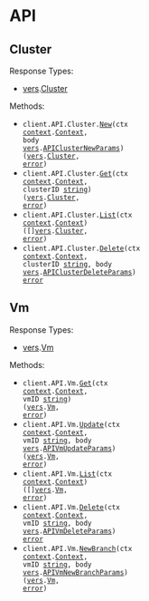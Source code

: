 # API

## Cluster

Response Types:

- <a href="https://pkg.go.dev/github.com/stainless-sdks/firecracker-manager-go">vers</a>.<a href="https://pkg.go.dev/github.com/stainless-sdks/firecracker-manager-go#Cluster">Cluster</a>

Methods:

- <code title="post /api/cluster">client.API.Cluster.<a href="https://pkg.go.dev/github.com/stainless-sdks/firecracker-manager-go#APIClusterService.New">New</a>(ctx <a href="https://pkg.go.dev/context">context</a>.<a href="https://pkg.go.dev/context#Context">Context</a>, body <a href="https://pkg.go.dev/github.com/stainless-sdks/firecracker-manager-go">vers</a>.<a href="https://pkg.go.dev/github.com/stainless-sdks/firecracker-manager-go#APIClusterNewParams">APIClusterNewParams</a>) (<a href="https://pkg.go.dev/github.com/stainless-sdks/firecracker-manager-go">vers</a>.<a href="https://pkg.go.dev/github.com/stainless-sdks/firecracker-manager-go#Cluster">Cluster</a>, <a href="https://pkg.go.dev/builtin#error">error</a>)</code>
- <code title="get /api/cluster/{cluster_id}">client.API.Cluster.<a href="https://pkg.go.dev/github.com/stainless-sdks/firecracker-manager-go#APIClusterService.Get">Get</a>(ctx <a href="https://pkg.go.dev/context">context</a>.<a href="https://pkg.go.dev/context#Context">Context</a>, clusterID <a href="https://pkg.go.dev/builtin#string">string</a>) (<a href="https://pkg.go.dev/github.com/stainless-sdks/firecracker-manager-go">vers</a>.<a href="https://pkg.go.dev/github.com/stainless-sdks/firecracker-manager-go#Cluster">Cluster</a>, <a href="https://pkg.go.dev/builtin#error">error</a>)</code>
- <code title="get /api/cluster">client.API.Cluster.<a href="https://pkg.go.dev/github.com/stainless-sdks/firecracker-manager-go#APIClusterService.List">List</a>(ctx <a href="https://pkg.go.dev/context">context</a>.<a href="https://pkg.go.dev/context#Context">Context</a>) ([]<a href="https://pkg.go.dev/github.com/stainless-sdks/firecracker-manager-go">vers</a>.<a href="https://pkg.go.dev/github.com/stainless-sdks/firecracker-manager-go#Cluster">Cluster</a>, <a href="https://pkg.go.dev/builtin#error">error</a>)</code>
- <code title="delete /api/cluster/{cluster_id}">client.API.Cluster.<a href="https://pkg.go.dev/github.com/stainless-sdks/firecracker-manager-go#APIClusterService.Delete">Delete</a>(ctx <a href="https://pkg.go.dev/context">context</a>.<a href="https://pkg.go.dev/context#Context">Context</a>, clusterID <a href="https://pkg.go.dev/builtin#string">string</a>, body <a href="https://pkg.go.dev/github.com/stainless-sdks/firecracker-manager-go">vers</a>.<a href="https://pkg.go.dev/github.com/stainless-sdks/firecracker-manager-go#APIClusterDeleteParams">APIClusterDeleteParams</a>) <a href="https://pkg.go.dev/builtin#error">error</a></code>

## Vm

Response Types:

- <a href="https://pkg.go.dev/github.com/stainless-sdks/firecracker-manager-go">vers</a>.<a href="https://pkg.go.dev/github.com/stainless-sdks/firecracker-manager-go#Vm">Vm</a>

Methods:

- <code title="get /api/vm/{vm_id}">client.API.Vm.<a href="https://pkg.go.dev/github.com/stainless-sdks/firecracker-manager-go#APIVmService.Get">Get</a>(ctx <a href="https://pkg.go.dev/context">context</a>.<a href="https://pkg.go.dev/context#Context">Context</a>, vmID <a href="https://pkg.go.dev/builtin#string">string</a>) (<a href="https://pkg.go.dev/github.com/stainless-sdks/firecracker-manager-go">vers</a>.<a href="https://pkg.go.dev/github.com/stainless-sdks/firecracker-manager-go#Vm">Vm</a>, <a href="https://pkg.go.dev/builtin#error">error</a>)</code>
- <code title="patch /api/vm/{vm_id}">client.API.Vm.<a href="https://pkg.go.dev/github.com/stainless-sdks/firecracker-manager-go#APIVmService.Update">Update</a>(ctx <a href="https://pkg.go.dev/context">context</a>.<a href="https://pkg.go.dev/context#Context">Context</a>, vmID <a href="https://pkg.go.dev/builtin#string">string</a>, body <a href="https://pkg.go.dev/github.com/stainless-sdks/firecracker-manager-go">vers</a>.<a href="https://pkg.go.dev/github.com/stainless-sdks/firecracker-manager-go#APIVmUpdateParams">APIVmUpdateParams</a>) (<a href="https://pkg.go.dev/github.com/stainless-sdks/firecracker-manager-go">vers</a>.<a href="https://pkg.go.dev/github.com/stainless-sdks/firecracker-manager-go#Vm">Vm</a>, <a href="https://pkg.go.dev/builtin#error">error</a>)</code>
- <code title="get /api/vm">client.API.Vm.<a href="https://pkg.go.dev/github.com/stainless-sdks/firecracker-manager-go#APIVmService.List">List</a>(ctx <a href="https://pkg.go.dev/context">context</a>.<a href="https://pkg.go.dev/context#Context">Context</a>) ([]<a href="https://pkg.go.dev/github.com/stainless-sdks/firecracker-manager-go">vers</a>.<a href="https://pkg.go.dev/github.com/stainless-sdks/firecracker-manager-go#Vm">Vm</a>, <a href="https://pkg.go.dev/builtin#error">error</a>)</code>
- <code title="delete /api/vm/{vm_id}">client.API.Vm.<a href="https://pkg.go.dev/github.com/stainless-sdks/firecracker-manager-go#APIVmService.Delete">Delete</a>(ctx <a href="https://pkg.go.dev/context">context</a>.<a href="https://pkg.go.dev/context#Context">Context</a>, vmID <a href="https://pkg.go.dev/builtin#string">string</a>, body <a href="https://pkg.go.dev/github.com/stainless-sdks/firecracker-manager-go">vers</a>.<a href="https://pkg.go.dev/github.com/stainless-sdks/firecracker-manager-go#APIVmDeleteParams">APIVmDeleteParams</a>) <a href="https://pkg.go.dev/builtin#error">error</a></code>
- <code title="post /api/vm/{vm_id}/branch">client.API.Vm.<a href="https://pkg.go.dev/github.com/stainless-sdks/firecracker-manager-go#APIVmService.NewBranch">NewBranch</a>(ctx <a href="https://pkg.go.dev/context">context</a>.<a href="https://pkg.go.dev/context#Context">Context</a>, vmID <a href="https://pkg.go.dev/builtin#string">string</a>, body <a href="https://pkg.go.dev/github.com/stainless-sdks/firecracker-manager-go">vers</a>.<a href="https://pkg.go.dev/github.com/stainless-sdks/firecracker-manager-go#APIVmNewBranchParams">APIVmNewBranchParams</a>) (<a href="https://pkg.go.dev/github.com/stainless-sdks/firecracker-manager-go">vers</a>.<a href="https://pkg.go.dev/github.com/stainless-sdks/firecracker-manager-go#Vm">Vm</a>, <a href="https://pkg.go.dev/builtin#error">error</a>)</code>
